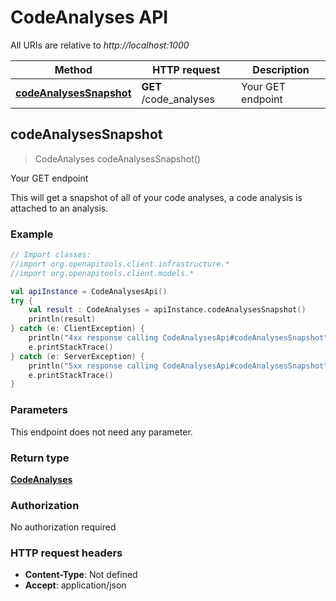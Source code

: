 # CodeAnalyses API

All URIs are relative to *http://localhost:1000*

Method | HTTP request | Description
------------- | ------------- | -------------
[**codeAnalysesSnapshot**](CodeAnalysesApi.md#codeAnalysesSnapshot) | **GET** /code_analyses | Your GET endpoint


<a id="codeAnalysesSnapshot"></a>
## **codeAnalysesSnapshot**
> CodeAnalyses codeAnalysesSnapshot()

Your GET endpoint

This will get a snapshot of all of your code analyses, a code analysis is attached to an analysis.

### Example
```kotlin
// Import classes:
//import org.openapitools.client.infrastructure.*
//import org.openapitools.client.models.*

val apiInstance = CodeAnalysesApi()
try {
    val result : CodeAnalyses = apiInstance.codeAnalysesSnapshot()
    println(result)
} catch (e: ClientException) {
    println("4xx response calling CodeAnalysesApi#codeAnalysesSnapshot")
    e.printStackTrace()
} catch (e: ServerException) {
    println("5xx response calling CodeAnalysesApi#codeAnalysesSnapshot")
    e.printStackTrace()
}
```

### Parameters
This endpoint does not need any parameter.

### Return type

[**CodeAnalyses**](CodeAnalyses.md)

### Authorization

No authorization required

### HTTP request headers

 - **Content-Type**: Not defined
 - **Accept**: application/json

